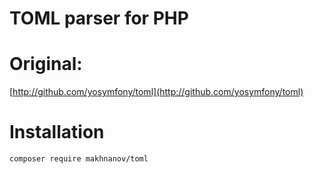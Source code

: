 TOML parser for PHP
===================

# Original:
[http://github.com/yosymfony/toml](http://github.com/yosymfony/toml)

# Installation
```bash
composer require makhnanov/toml
```
